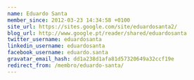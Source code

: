 ```yaml
---
name: Eduardo Santa
member_since: 2012-03-23 14:34:58 +0100
site_url: https://sites.google.com/site/eduardosanta2/
blog_url: http://www.google.pt/reader/shared/eduardosanta
twitter_username: eduardosanta
linkedin_username: eduardosanta
facebook_username: eduardo.santa
gravatar_email_hash: dd1a238d1afa81d57320649a32ccf19e
redirect_from: /membro/eduardo-santa/
---
```

